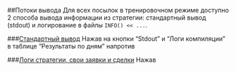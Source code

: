 ##Потоки вывода
Для всех посылок в тренировочном режиме доступно 2 способа вывода информации из стратегии: стандартный вывод (stdout) и логирование в файлы `INFO() << ...`.


###[Стандартный вывод](#stdout)
Нажав на кнопки “Stdout” и “Логи компиляции” в таблице “Результаты по дням” напротив 

###[Логи стратегии, свои заявки и сделки](#logs)
Нажав
